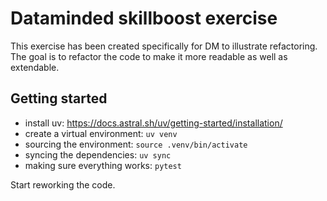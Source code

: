# Dataminded skillboost exercise

This exercise has been created specifically for DM to illustrate refactoring.
The goal is to refactor the code to make it more readable as well as extendable.

## Getting started

- install uv: https://docs.astral.sh/uv/getting-started/installation/
- create a virtual environment: `uv venv`
- sourcing the environment: `source .venv/bin/activate`
- syncing the dependencies: `uv sync`
- making sure everything works: `pytest` 

Start reworking the code.

